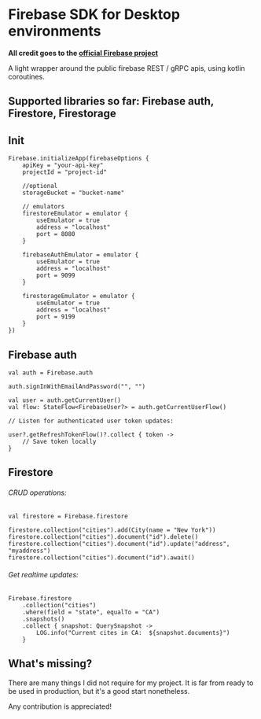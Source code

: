 # Firebase SDK for Desktop environments

**All credit goes to the [official Firebase project](https://firebase.google.com)**

A light wrapper around the public firebase REST / gRPC apis, using kotlin coroutines.

## Supported libraries so far: Firebase auth, Firestore, Firestorage


## Init 

```
Firebase.initializeApp(firebaseOptions {
    apiKey = "your-api-key"
    projectId = "project-id"
    
    //optional
    storageBucket = "bucket-name"
    
    // emulators
    firestoreEmulator = emulator {
        useEmulator = true
        address = "localhost"
        port = 8080
    }
    
    firebaseAuthEmulator = emulator {
        useEmulator = true
        address = "localhost"
        port = 9099
    }

    firestorageEmulator = emulator {
        useEmulator = true
        address = "localhost"
        port = 9199
    }
})
```


## Firebase auth

```
val auth = Firebase.auth

auth.signInWithEmailAndPassword("", "")

val user = auth.getCurrentUser()
val flow: StateFlow<FirebaseUser?> = auth.getCurrentUserFlow()

// Listen for authenticated user token updates: 

user?.getRefreshTokenFlow()?.collect { token ->
    // Save token locally        
} 

```


## Firestore



###### CRUD operations: 

```
val firestore = Firebase.firestore

firestore.collection("cities").add(City(name = "New York"))
firestore.collection("cities").document("id").delete()
firestore.collection("cities").document("id").update("address", "myaddress")
firestore.collection("cities").document("id").await()
```


###### Get realtime updates: 

```
Firebase.firestore
    .collection("cities")
    .where(field = "state", equalTo = "CA")
    .snapshots()
    .collect { snapshot: QuerySnapshot ->
        LOG.info("Current cites in CA:  ${snapshot.documents}")
    }
```


## What's missing?

There are many things I did not require for my project. It is far from ready to be used in production,
but it's a good start nonetheless.

Any contribution is appreciated!




